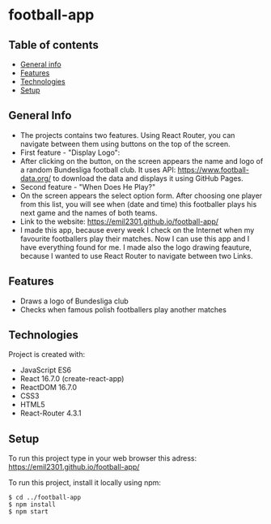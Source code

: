 # football-app
## Table of contents
* [General info](#general-info)
* [Features](#features)
* [Technologies](#technologies)
* [Setup](#setup)

## General Info
* The projects contains two features. Using React Router, you can navigate between them using buttons on the top of the screen. 
* First feature - "Display Logo":
* After clicking on the button, on the screen appears the name and logo of a random Bundesliga football club. It uses API: https://www.football-data.org/ to download the data and displays it using GitHub Pages.
* Second feature - "When Does He Play?"
* On the screen appears the select option form. After choosing one player from this list, you will see when (date and time) this footballer plays his next game and the names of both teams.
* Link to the website: https://emil2301.github.io/football-app/
* I made this app, because every week I check on the Internet when my favourite footballers play their matches. Now I can use this app and I have everything found for me. I made also the logo drawing feauture, because I wanted to use React Router to navigate between two Links.

## Features
* Draws a logo of Bundesliga club
* Checks when famous polish footballers play another matches
	
## Technologies
Project is created with:
* JavaScript ES6
* React 16.7.0 (create-react-app)
* ReactDOM 16.7.0
* CSS3
* HTML5
* React-Router 4.3.1
	
## Setup
To run this project type in your web browser this adress: 
https://emil2301.github.io/football-app/

To run this project, install it locally using npm:

```
$ cd ../football-app
$ npm install
$ npm start
```

